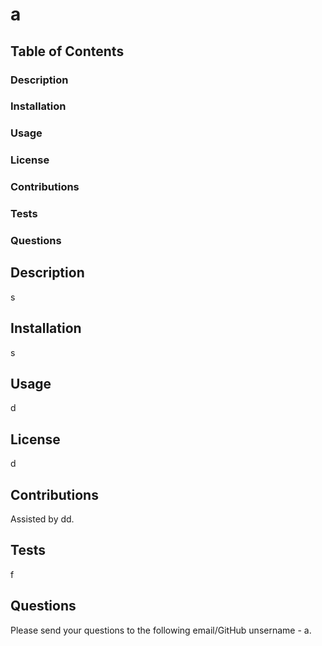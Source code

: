 # a

## Table of Contents
### Description
### Installation
### Usage
### License
### Contributions
### Tests
### Questions

## Description
s

## Installation
s

## Usage
d

## License
d

## Contributions
Assisted by dd.

## Tests
f

## Questions
Please send your questions to the following email/GitHub unsername - a.


